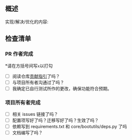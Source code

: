 ## 概述

实现/解决/优化的内容: 

## 检查清单

### PR 作者完成

*请在方括号间写`x`以打勾

- [ ] 阅读仓库[贡献指引](https://github.com/RockChinQ/QChatGPT/blob/master/CONTRIBUTING.md)了吗？
- [ ] 与项目所有者沟通过了吗？
- [ ] 我确定已自行测试所作的更改，确保功能符合预期。

### 项目所有者完成

- [ ] 相关 issues 链接了吗？
- [ ] 配置项写好了吗？迁移写好了吗？生效了吗？
- [ ] 依赖写到 requirements.txt 和 core/bootutils/deps.py 了吗
- [ ] 文档编写了吗？